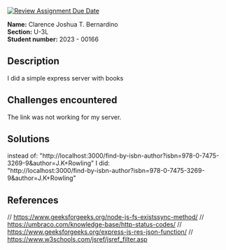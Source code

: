 [![Review Assignment Due Date](https://classroom.github.com/assets/deadline-readme-button-22041afd0340ce965d47ae6ef1cefeee28c7c493a6346c4f15d667ab976d596c.svg)](https://classroom.github.com/a/WwNNILUu)

**Name:** Clarence Joshua T. Bernardino <br/>
**Section:** U-3L <br/>
**Student number:** 2023 - 00166 <br/>

## Description

I did a simple express server with books

## Challenges encountered

The link was not working for my server. 

## Solutions

instead of:
"http://localhost:3000/find-by-isbn-author?isbn=978-0-7475-3269-9&amp;author=J.K+Rowling"
I did:  
"http://localhost:3000/find-by-isbn-author?isbn=978-0-7475-3269-9&author=J.K+Rowling"

## References

// https://www.geeksforgeeks.org/node-js-fs-existssync-method/
// https://umbraco.com/knowledge-base/http-status-codes/
// https://www.geeksforgeeks.org/express-js-res-json-function/
// https://www.w3schools.com/jsref/jsref_filter.asp
